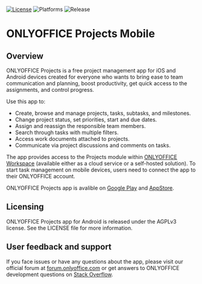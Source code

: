 [![License](https://img.shields.io/badge/License-GNU%20AGPL%20V3-green.svg?style=flat)](https://www.gnu.org/licenses/agpl-3.0.en.html) 
![Platforms](https://img.shields.io/badge/Platforms-iOS%20%7C%20Android-lightgrey.svg)
![Release](https://img.shields.io/badge/Release-v2.0.1-blue.svg?style=flat)

# ONLYOFFICE Projects Mobile

## Overview

ONLYOFFICE Projects is a free project management app for iOS and Android devices created for everyone who wants to bring ease to team communication and planning, boost productivity, get quick access to the assignments, and control progress.

Use this app to:
* Create, browse and manage projects, tasks, subtasks, and milestones.
* Change project status, set priorities, start and due dates. 
* Assign and reassign the responsible team members.
* Search through tasks with multiple filters.
* Access work documents attached to projects.
* Communicate via project discussions and comments on tasks.

The app provides access to the Projects module within [ONLYOFFICE Workspace][1] (available either as a cloud service or a self-hosted solution). To start task management on mobile devices, users need to connect the app to their ONLYOFFICE account.

ONLYOFFICE Projects app is avalible on [Google Play][2] and [AppStore][3].

## Licensing

ONLYOFFICE Projects app for Android is released under the AGPLv3 license. See the LICENSE file for more information.

## User feedback and support

If you face issues or have any questions about the app, please visit our official forum at [forum.onlyoffice.com][4] or get answers to ONLYOFFICE development questions on [Stack Overflow][5].

  [1]: https://www.onlyoffice.com/workspace.aspx
  [2]: https://play.google.com/store/apps/details?id=com.onlyoffice.projects
  [3]: https://apps.apple.com/us/app/onlyoffice-projects/id1353395928
  [4]: https://forum.onlyoffice.com
  [5]: http://stackoverflow.com/questions/tagged/onlyoffice
